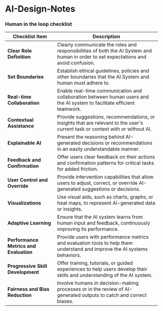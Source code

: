 # AI-Design-Notes

### Human in the loop checklist

| Checklist Item                    | Description                                                                                                                         |
|-----------------------------------|-------------------------------------------------------------------------------------------------------------------------------------|
| **Clear Role Definition**         | Clearly communicate the roles and responsibilities of both the AI System and human in order to set expectations and avoid confusion.     |
| **Set Boundaries**                | Establish ethical guidelines, policies and other boundaries that the AI System and human must adhere to.                            |
| **Real-time Collaboration**       | Enable real-time communication and collaboration between human users and the AI system to facilitate efficient teamwork.           |
| **Contextual Assistance**         | Provide suggestions, recommendations, or insights that are relevant to the user's current task or context with or without AI.      |
| **Explainable AI**                | Present the reasoning behind AI-generated decisions or recommendations in an easily understandable manner.                        |
| **Feedback and Confirmation**     | Offer users clear feedback on their actions and confirmation patterns for critical tasks for added friction. |
| **User Control and Override**     | Provide intervention capabilities that allow users to adjust, correct, or override AI-generated suggestions or decisions.           |
| **Visualizations**                | Use visual aids, such as charts, graphs, or heat maps, to represent AI-generated data or insights.                                  |
| **Adaptive Learning**             | Ensure that the AI system learns from human input and feedback, continuously improving its performance.                            |
| **Performance Metrics and Evaluation** | Provide users with performance metrics and evaluation tools to help them understand and improve the AI systems behaviors.     |
| **Progressive Skill Development** | Offer training, tutorials, or guided experiences to help users develop their skills and understanding of the AI system.            |
| **Fairness and Bias Reduction**   | Involve humans in decision-making processes or in the review of AI-generated outputs to catch and correct biases.                  |
